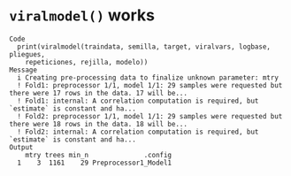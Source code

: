 # `viralmodel()` works

    Code
      print(viralmodel(traindata, semilla, target, viralvars, logbase, pliegues,
        repeticiones, rejilla, modelo))
    Message
      i Creating pre-processing data to finalize unknown parameter: mtry
      ! Fold1: preprocessor 1/1, model 1/1: 29 samples were requested but there were 17 rows in the data. 17 will be...
      ! Fold1: internal: A correlation computation is required, but `estimate` is constant and ha...
      ! Fold2: preprocessor 1/1, model 1/1: 29 samples were requested but there were 18 rows in the data. 18 will be...
      ! Fold2: internal: A correlation computation is required, but `estimate` is constant and ha...
    Output
        mtry trees min_n              .config
      1    3  1161    29 Preprocessor1_Model1

